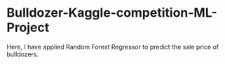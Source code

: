 # Bulldozer-Kaggle-competition-ML-Project
Here, I have applied Random Forest Regressor to predict the sale price of bulldozers.
